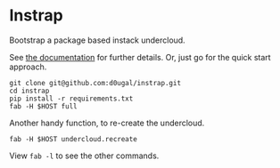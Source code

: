 # Instrap

Bootstrap a package based instack undercloud.

See [the documentation](http://instrap.rtfd.org) for further
details. Or, just go for the quick start approach.

    git clone git@github.com:d0ugal/instrap.git
    cd instrap
    pip install -r requirements.txt
    fab -H $HOST full

Another handy function, to re-create the undercloud.

    fab -H $HOST undercloud.recreate

View `fab -l` to see the other commands.
